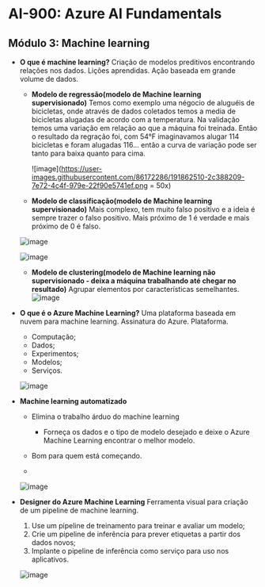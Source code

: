 # AI-900: Azure AI Fundamentals

## Módulo 3: Machine learning

- **O que é machine learning?**
Criação de modelos preditivos encontrando relações nos dados. Lições aprendidas. Ação baseada em grande volume de dados.

  - **Modelo de regressão(modelo de Machine learning supervisionado)**
    Temos como exemplo uma négocio de aluguéis de bicicletas, onde através de dados coletados temos a media de bicicletas alugadas de acordo com a temperatura. 
    Na validação temos uma variação em relação ao que a máquina foi treinada.
    Então o resultado da regração foi, com 54°F imaginavamos alugar 114 bicicletas e foram alugadas 116... então a curva de variação pode ser tanto para baixa quanto para cima.
    
    ![image](https://user-images.githubusercontent.com/86172286/191862510-2c388209-7e72-4c4f-979e-22f90e5741ef.png = 50x)
    
   - **Modelo de classificação(modelo de Machine learning supervisionado)**
    Mais complexo, tem muito falso positivo e a ideia é sempre trazer o falso positivo.
    Mais próximo de 1 é verdade e mais próximo de 0 é falso.
    
    ![image](https://user-images.githubusercontent.com/86172286/191863420-907a4806-957e-4262-add1-b91405b69d97.png)

    ![image](https://user-images.githubusercontent.com/86172286/191863655-14cc627f-6b2c-4d5b-a939-526d3750d4ab.png)

   - **Modelo de clustering(modelo de Machine learning não supervisionado - deixa a máquina trabalhando até chegar no resultado)**
    Agrupar elementos por características semelhantes.
    ![image](https://user-images.githubusercontent.com/86172286/191864063-ad9df58e-7f05-4eba-ae7d-3c0a71ec3752.png)

- **O que é o Azure Machine Learning?**
  Uma plataforma baseada em nuvem para machine learning. Assinatura do Azure. Plataforma.
    - Computação;
    - Dados;
    - Experimentos;
    - Modelos;
    - Serviços.
 
  ![image](https://user-images.githubusercontent.com/86172286/191864436-85385503-0fd8-4d46-900a-493a0a7da9d7.png)

- **Machine learning automatizado**
  - Elimina o trabalho árduo do machine learning
    - Forneça os dados e o tipo de modelo desejado e deixe o Azure Machine Learning encontrar o melhor modelo.

  - Bom para quem está começando.
  - 
  ![image](https://user-images.githubusercontent.com/86172286/191864756-283fd579-2747-43cd-b1b3-aa7f74dd7625.png)

- **Designer do Azure Machine Learning**
  Ferramenta visual para criação de um pipeline de machine learning.
  
  1. Use um pipeline de treinamento para treinar e avaliar um modelo;
  2. Crie um pipeline de inferência para prever etiquetas a partir dos dados novos;
  3. Implante o pipeline de inferência como serviço para uso nos aplicativos.

  ![image](https://user-images.githubusercontent.com/86172286/191865103-463db1f0-e567-4860-a571-c71db46afb1d.png)
